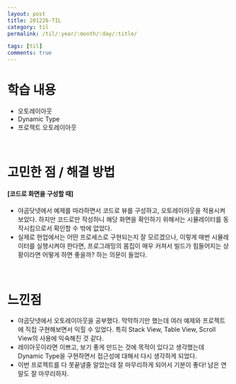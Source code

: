 ```yaml
---
layout: post
title: 201226-TIL
category: til
permalink: /til/:year/:month/:day/:title/

tags: [til]
comments: true
---
```


# 학습 내용
- 오토레이아웃
- Dynamic Type
- 프로젝트 오토레이아웃

<br>

# 고민한 점 / 해결 방법
#### [코드로 화면을 구성할 때]
- 야곰닷넷에서 예제를 따라하면서 코드로 뷰를 구성하고, 오토레이아웃을 적용시켜보았다. 하지만 코드로만 작성하니 해당 화면을 확인하기 위해서는 시뮬레이터를 동작시킴으로서 확인할 수 밖에 없었다.
- 실제로 현업에서는 어떤 프로세스로 구현되는지 잘 모르겠으나, 이렇게 매번 시뮬레이터를 실행시켜야 한다면, 프로그래밍의 몸집이 매우 커져서 빌드가 힘들어지는 상황이라면 어떻게 하면 좋을까? 하는 의문이 들었다.

<br>

# 느낀점
- 야곰닷넷에서 오토레이아웃을 공부했다. 막막하기만 했는데 여러 예제와 프로젝트에 직접 구현해보면서 익힐 수 있었다. 특히 Stack View, Table View, Scroll View의 사용에 익숙해진 것 같다.
- 레이아웃이라면 이쁘고, 보기 좋게 만드는 것에 목적이 있다고 생각했는데 Dynamic Type을 구현하면서 접근성에 대해서 다시 생각하게 되었다.
- 이번 프로젝트를 다 못끝낼줄 알았는데 잘 마무리하게 되어서 기분이 좋다! 남은 연말도 잘 마무리하자.

<br>
<br>
